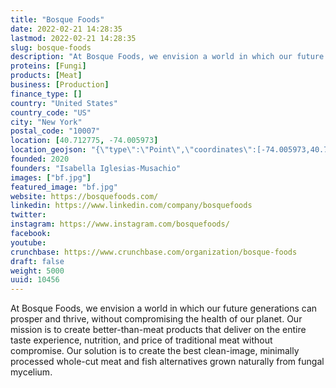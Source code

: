 ```yaml
---
title: "Bosque Foods"
date: 2022-02-21 14:28:35
lastmod: 2022-02-21 14:28:35
slug: bosque-foods
description: "At Bosque Foods, we envision a world in which our future generations can prosper and thrive, without compromising the health of our planet. Our mission is to create better-than-meat products that deliver on the entire taste experience, nutrition, and price of traditional meat without compromise. Our solution is to create the best clean-image, minimally processed whole-cut meat and fish alternatives grown naturally from fungal mycelium."
proteins: [Fungi]
products: [Meat]
business: [Production]
finance_type: []
country: "United States"
country_code: "US"
city: "New York"
postal_code: "10007"
location: [40.712775, -74.005973]
location_geojson: "{\"type\":\"Point\",\"coordinates\":[-74.005973,40.712775]}"
founded: 2020
founders: "Isabella Iglesias-Musachio"
images: ["bf.jpg"]
featured_image: "bf.jpg"
website: https://bosquefoods.com/
linkedin: https://www.linkedin.com/company/bosquefoods
twitter: 
instagram: https://www.instagram.com/bosquefoods/
facebook: 
youtube: 
crunchbase: https://www.crunchbase.com/organization/bosque-foods
draft: false
weight: 5000
uuid: 10456
---
```

At Bosque Foods, we envision a world in which our future generations can prosper and thrive, without compromising the health of our planet. Our mission is to create better-than-meat products that deliver on the entire taste experience, nutrition, and price of traditional meat without compromise. Our solution is to create the best clean-image, minimally processed whole-cut meat and fish alternatives grown naturally from fungal mycelium.
